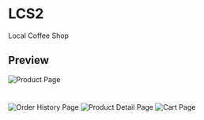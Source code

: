 # LCS2
Local Coffee Shop

## Preview
![Product Page](https://github.com/Bourama98/bourama98.github.io/blob/master/images/Screenshot_20200807-040830_LCS2.jpg)
#
![Order History Page](https://github.com/Bourama98/bourama98.github.io/blob/master/images/Screenshot_20200807-040903_LCS2.jpg)
![Product Detail Page](https://github.com/Bourama98/bourama98.github.io/blob/master/images/Screenshot_20200807-040927_LCS2.jpg)
![Cart Page](https://github.com/Bourama98/bourama98.github.io/blob/master/images/Screenshot_20200807-040952_LCS2.jpg)
